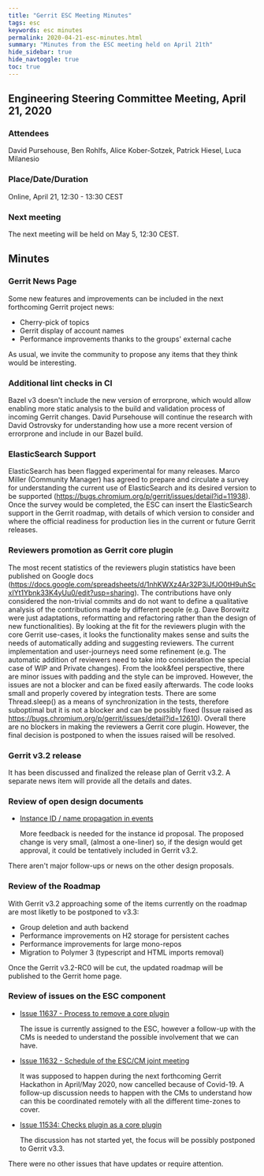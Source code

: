 ```yaml
---
title: "Gerrit ESC Meeting Minutes"
tags: esc
keywords: esc minutes
permalink: 2020-04-21-esc-minutes.html
summary: "Minutes from the ESC meeting held on April 21th"
hide_sidebar: true
hide_navtoggle: true
toc: true
---
```


## Engineering Steering Committee Meeting, April 21, 2020

### Attendees

David Pursehouse, Ben Rohlfs, Alice Kober-Sotzek, Patrick Hiesel, Luca Milanesio

### Place/Date/Duration

Online, April 21, 12:30 - 13:30 CEST

### Next meeting

The next meeting will be held on May 5, 12:30 CEST.

## Minutes

### Gerrit News Page

Some new features and improvements can be included in the next forthcoming Gerrit project news:
- Cherry-pick of topics
- Gerrit display of account names
- Performance improvements thanks to the groups' external cache

As usual, we invite the community to propose any items that they think would
be interesting.

### Additional lint checks in CI

Bazel v3 doesn't include the new version of errorprone, which would
allow enabling more static analysis to the build and validation process of
incoming Gerrit changes. David Pursehouse will continue the research with David
Ostrovsky for understanding how use a more recent version of errorprone and
include in our Bazel build.

### ElasticSearch Support

ElasticSearch has been flagged experimental for many releases. Marco Miller
(Community Manager) has agreed to prepare and circulate a survey for
understanding the current use of ElasticSearch and its desired version to be
supported (https://bugs.chromium.org/p/gerrit/issues/detail?id=11938). Once the
survey would be completed, the ESC can insert the ElasticSearch support in the
Gerrit roadmap, with details of which version to consider and where the official
readiness for production lies in the current or future Gerrit releases.

### Reviewers promotion as Gerrit core plugin

The most recent statistics of the reviewers plugin statistics have been
published on Google docs
(https://docs.google.com/spreadsheets/d/1nhKWXz4Ar32P3iJfJO0tH9uhScxIYt1Ybnk33K4yUu0/edit?usp=sharing).
The contributions have only considered the non-trivial commits and do not want
to define a qualitative analysis of the contributions made by different people
(e.g. Dave Borowitz were just adaptations, reformatting and refactoring rather
than the design of new functionalities). By looking at the fit for the reviewers
plugin with the core Gerrit use-cases, it looks the functionality makes sense
and suits the needs of automatically adding and suggesting reviewers. The
current implementation and user-journeys need some refinement (e.g. The
automatic addition of reviewers need to take into consideration the special case
of WIP and Private changes). From the look&feel perspective, there are minor
issues with padding and the style can be improved. However, the issues are not a
blocker and can be fixed easily afterwards. The code looks small and properly
covered by integration tests. There are some Thread.sleep() as a means of
synchronization in the tests, therefore suboptimal but it is not a blocker and
can be possibly fixed (Issue raised as
https://bugs.chromium.org/p/gerrit/issues/detail?id=12610). Overall there are no
blockers in making the reviewers a Gerrit core plugin. However, the final
decision is postponed to when the issues raised will be resolved.

### Gerrit v3.2 release

It has been discussed and finalized the release plan of Gerrit v3.2. A separate
news item will provide all the details and dates.

### Review of open design documents

* [Instance ID / name propagation in events](https://gerrit-review.googlesource.com/c/homepage/+/257972)

  More feedback is needed for the instance id proposal. The proposed change is
  very small, (almost a one-liner) so, if the design would get approval, it
  could be tentatively included in Gerrit v3.2.

There aren't major follow-ups or news on the other design proposals.

### Review of the Roadmap

With Gerrit v3.2 approaching some of the items currently on the roadmap are most
liketly to be postponed to v3.3:

- Group deletion and auth backend
- Performance improvements on H2 storage for persistent caches
- Performance improvements for large mono-repos
- Migration to Polymer 3 (typescript and HTML imports removal)

Once the Gerrit v3.2-RC0 will be cut, the updated roadmap will be published to
the Gerrit home page.

### Review of issues on the ESC component

* [Issue 11637 - Process to remove a core plugin](http://bugs.chromium.org/p/gerrit/issues/detail?id=11637)

  The issue is currently assigned to the ESC, however a follow-up with the CMs
  is needed to understand the possible involvement that we can have.

* [Issue 11632 - Schedule of the ESC/CM joint meeting](http://bugs.chromium.org/p/gerrit/issues/detail?id=11632)

  It was supposed to happen during the next forthcoming Gerrit Hackathon in
  April/May 2020, now cancelled because of Covid-19. A follow-up discussion
  needs to happen with the CMs to understand how can this be
  coordinated remotely with all the different time-zones to cover.

* [Issue 11534: Checks plugin as a core plugin](http://bugs.chromium.org/p/gerrit/issues/detail?id=11534)

  The discussion has not started yet, the focus will be possibly postponed to
  Gerrit v3.3.

There were no other issues that have updates or require attention.



